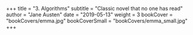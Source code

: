 +++
title = "3. Algorithms"
subtitle = "Classic novel that no one has read"
author = "Jane Austen"
date = "2019-05-13"
weight = 3
bookCover = "bookCovers/emma.jpg"
bookCoverSmall = "bookCovers/emma_small.jpg"
+++